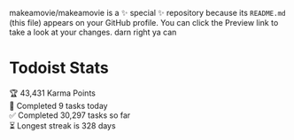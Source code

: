 makeamovie/makeamovie is a ✨ special ✨ repository because its `README.md` (this file) appears on your GitHub profile.
You can click the Preview link to take a look at your changes. darn right ya can

# Todoist Stats

<!-- TODO-IST:START -->
🏆  43,431 Karma Points           
🌸  Completed 9 tasks today           
✅  Completed 30,297 tasks so far           
⏳  Longest streak is 328 days
<!-- TODO-IST:END -->